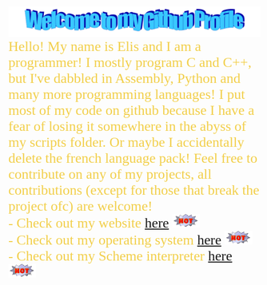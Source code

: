 <div align=center>
  <img src="https://raw.githubusercontent.com/ElisStaaf/ElisStaaf/main/img/welcome.png"
       alt="Welcome to my Github Profile" />
</div>

<span style="color: #f2cf4a; font-family: Babas; font-size: 2em;">
  Hello! My name is Elis and I am a programmer! I mostly program
  C and C++, but I've dabbled in Assembly, Python and many more
  programming languages! I put most of my code on github because
  I have a fear of losing it somewhere in the abyss of my scripts
  folder. Or maybe I accidentally delete the french language pack!
  Feel free to contribute on any of my projects, all contributions
  (except for those that break the project ofc) are welcome!
  <br />
  - Check out my website
      <a href="https://elisstaaf.github.io">here</a>
      <img src="https://raw.githubusercontent.com/ElisStaaf/ElisStaaf/main/img/hot.gif"
           alt="Hot!" />
  <br />
  - Check out my operating system
      <a href="https://github.com/ElisStaaf/pearlOS">here</a>
      <img src="https://raw.githubusercontent.com/ElisStaaf/ElisStaaf/main/img/hot.gif"
           alt="Hot!" />
  <br />
  - Check out my Scheme interpreter
      <a href="https://github.com/ElisStaaf/MyScheme">here</a>
      <img src="https://raw.githubusercontent.com/ElisStaaf/ElisStaaf/main/img/hot.gif"
           alt="Hot!" />
</span>
